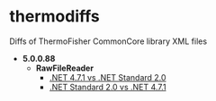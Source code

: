 # thermodiffs

Diffs of ThermoFisher CommonCore library XML files

- **5.0.0.88**
  - **RawFileReader**
    - [.NET 4.7.1 vs .NET Standard 2.0](./diff_rawfilereader_5.0.0.88_net471_vs_netstandard20.html)
    - [.NET Standard 2.0 vs .NET 4.7.1](./diff_rawfilereader_5.0.0.88_netstandard20_vs_net471.html)